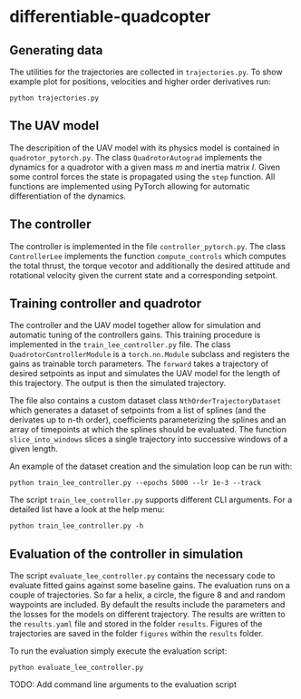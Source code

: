 # differentiable-quadcopter

## Generating data
The utilities for the trajectories are collected in `trajectories.py`. To show example plot for positions, velocities and higher order derivatives run:
```
python trajectories.py
```

## The UAV model
The descripition of the UAV model with its physics model is contained in `quadrotor_pytorch.py`. The class `QuadrotorAutograd` implements the dynamics for a quadrotor with a given mass $m$ and inertia matrix $I$. Given some control forces the state is propagated using the `step` function. All functions are implemented using PyTorch allowing for automatic differentiation of the dynamics.

## The controller
The controller is implemented in the file `controller_pytorch.py`. The class `ControllerLee` implements the function `compute_controls` which computes the total thrust, the torque vecotor and additionally the desired attitude and rotational velocity given the current state and a corresponding setpoint.

## Training controller and quadrotor
The controller and the UAV model together allow for simulation and automatic tuning of the controllers gains. This training procedure is implemented in the `train_lee_controller.py` file. The class `QuadrotorControllerModule` is a `torch.nn.Module` subclass and registers the gains as trainable torch parameters. The `forward` takes a trajectory of desired setpoints as input and simulates the UAV model for the length of this trajectory. The output is then the simulated trajectory.

The file also contains a custom dataset class `NthOrderTrajectoryDataset` which generates a dataset of setpoints from a list of splines (and the derivates up to n-th order), coefficients parameterizing the splines and an array of timepoints at which the splines should be evaluated. The function `slice_into_windows` slices a single trajectory into successive windows of a given length.

An example of the dataset creation and the simulation loop can be run with:
```
python train_lee_controller.py --epochs 5000 --lr 1e-3 --track
```

The script `train_lee_controller.py` supports different CLI arguments. For a detailed list have a look at the help menu:
```
python train_lee_controller.py -h
```

## Evaluation of the controller in simulation
The script `evaluate_lee_controller.py` contains the necessary code to evaluate fitted gains against some baseline gains. The evaluation runs on a couple of trajectories. So far a helix, a circle, the figure 8 and and random waypoints are included. By default the results include the parameters and the losses for the models on different trajectory. The results are written to the `results.yaml` file and stored in the folder `results`. Figures of the trajectories are saved in the folder `figures` within the `results` folder.

To run the evaluation simply execute the evaluation script:
```
python evaluate_lee_controller.py
```

TODO: Add command line arguments to the evaluation script